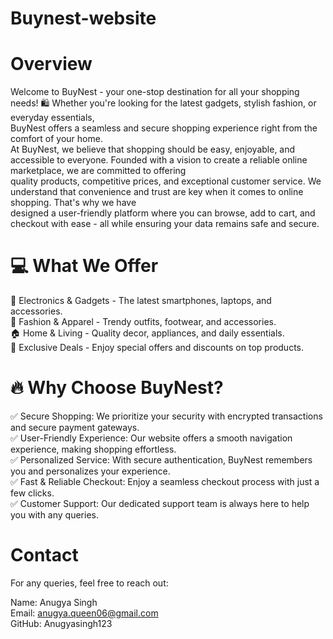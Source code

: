 # Buynest-website

# **Overview**
Welcome to BuyNest - your one-stop destination for all your shopping needs! 🛍️ Whether you're looking for the latest gadgets, stylish fashion, or everyday essentials, </br>
BuyNest offers a seamless and secure shopping experience right from the comfort of your home. </br>
At BuyNest, we believe that shopping should be easy, enjoyable, and accessible to everyone. Founded with a vision to create a reliable online marketplace, we are committed to offering </br> quality products, competitive prices, and exceptional customer service. We understand that convenience and trust are key when it comes to online shopping. That's why we have </br>designed a user-friendly platform where you can browse, add to cart, and checkout with ease - all while ensuring your data remains safe and secure. </br>

# **💻 What We Offer** </br>
📱 Electronics & Gadgets - The latest smartphones, laptops, and accessories.</br>
👗 Fashion & Apparel - Trendy outfits, footwear, and accessories.</br>
🏠 Home & Living - Quality decor, appliances, and daily essentials.</br>
🛒 Exclusive Deals - Enjoy special offers and discounts on top products.</br>

# **🔥 Why Choose BuyNest?**
✅ Secure Shopping: We prioritize your security with encrypted transactions and secure payment gateways.</br>
✅ User-Friendly Experience: Our website offers a smooth navigation experience, making shopping effortless.</br>
✅ Personalized Service: With secure authentication, BuyNest remembers you and personalizes your experience.</br>
✅ Fast & Reliable Checkout: Enjoy a seamless checkout process with just a few clicks.</br>
✅ Customer Support: Our dedicated support team is always here to help you with any queries.</br>



# **Contact**
For any queries, feel free to reach out:</br>

Name: Anugya Singh</br>
Email: anugya.queen06@gmail.com </br>
GitHub: Anugyasingh123</br>
